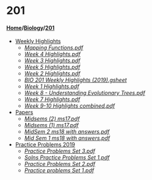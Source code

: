 # 201
#### [Home](../..)/[Biology](..)/[201]()
- [Weekly Highlights](Weekly%20Highlights)
    - [_Mapping Functions.pdf_](Weekly%20Highlights/Mapping%20Functions.pdf)
    - [_Week 4 Highlights.pdf_](Weekly%20Highlights/Week%204%20Highlights.pdf)
    - [_Week 3 Highlights.pdf_](Weekly%20Highlights/Week%203%20Highlights.pdf)
    - [_Week 5 Highlights.pdf_](Weekly%20Highlights/Week%205%20Highlights.pdf)
    - [_Week 2 Highlights.pdf_](Weekly%20Highlights/Week%202%20Highlights.pdf)
    - [_BIO 201 Weekly Highlights (2019).gsheet_](Weekly%20Highlights/BIO%20201%20Weekly%20Highlights%20(2019).gsheet)
    - [_Week 1 Highlights.pdf_](Weekly%20Highlights/Week%201%20Highlights.pdf)
    - [_Week 8 - Understanding Evolutionary Trees.pdf_](Weekly%20Highlights/Week%208%20-%20Understanding%20Evolutionary%20Trees.pdf)
    - [_Week 7 Highlights.pdf_](Weekly%20Highlights/Week%207%20Highlights.pdf)
    - [_Week 9-10 Highlights combined.pdf_](Weekly%20Highlights/Week%209-10%20Highlights%20combined.pdf)
- [Papers](Papers)
    - [_Midsems (2) ms17.pdf_](Papers/Midsems%20(2)%20ms17.pdf)
    - [_Midsems (1) ms17.pdf_](Papers/Midsems%20(1)%20ms17.pdf)
    - [_MidSem 2 ms18 with answers.pdf_](Papers/MidSem%202%20ms18%20with%20answers.pdf)
    - [_Mid Sem 1 ms18 with answers.pdf_](Papers/Mid%20Sem%201%20ms18%20with%20answers.pdf)
- [Practice Problems 2019](Practice%20Problems%202019)
    - [_Practice Problems Set 3.pdf_](Practice%20Problems%202019/Practice%20Problems%20Set%203.pdf)
    - [_Solns Practice Problems Set 1.pdf_](Practice%20Problems%202019/Solns%20Practice%20Problems%20Set%201.pdf)
    - [_Practice Problems Set 2.pdf_](Practice%20Problems%202019/Practice%20Problems%20Set%202.pdf)
    - [_Practice problems Set 1.pdf_](Practice%20Problems%202019/Practice%20problems%20Set%201.pdf)
